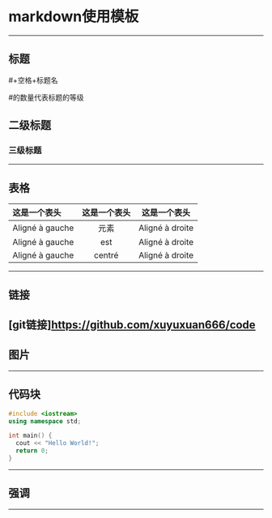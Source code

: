 markdown使用模板
========================
-----------------------------------------
## **标题**
 #+空格+标题名

#的数量代表标题的等级
## 二级标题
### 三级标题
----------------------------------------

## **表格**

| 这是一个表头       | 这是一个表头      | 这是一个表头         |
| :--------------- |:---------------:| :-----:            |
| Aligné à gauche  |    元素          |  Aligné à droite   |
| Aligné à gauche  | est             |   Aligné à droite  |
| Aligné à gauche  | centré          |    Aligné à droite |

-----------------------------------------

## **链接**
[git链接]<https://github.com/xuyuxuan666/code>
-----------------------------------------

## **图片**

-----------------------------------------

## **代码块**

```C++
#include <iostream>
using namespace std;

int main() {
  cout << "Hello World!";
  return 0;
}
```
-----------------------------------------

## **强调**

-----------------------------------------


